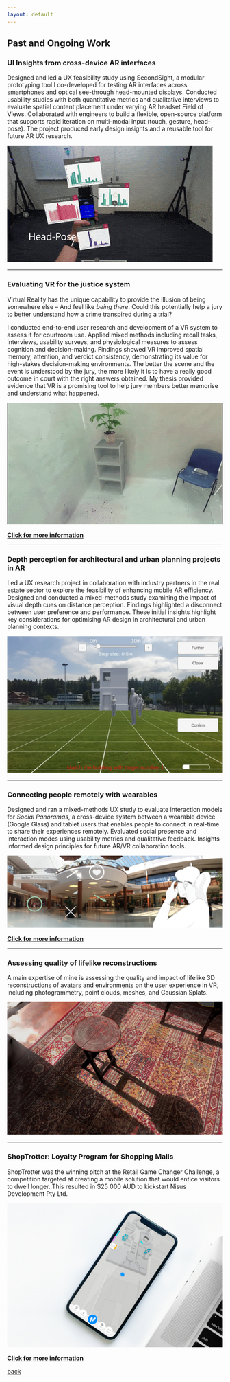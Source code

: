```yaml
---
layout: default
---
```


## Past and Ongoing Work

### UI Insights from cross-device AR interfaces

Designed and led a UX feasibility study using SecondSight, a modular prototyping tool I co-developed for testing AR interfaces across smartphones and optical see-through head-mounted displays. Conducted usability studies with both quantitative metrics and qualitative interviews to evaluate spatial content placement under varying AR headset Field of Views. Collaborated with engineers to build a flexible, open-source platform that supports rapid iteration on multi-modal input (touch, gesture, head-pose). The project produced early design insights and a reusable tool for future AR UX research.

![Interaction Mode](/assets/videos/SecondSightHeadPose.gif)

***

### Evaluating VR for the justice system 

Virtual Reality has the unique capability to provide the illusion of being somewhere else – And feel like _being there_. Could this potentially help a jury to better understand how a crime transpired during a trial? 

I conducted end-to-end user research and development of a VR system to assess it for courtroom use. Applied mixed methods including recall tasks, interviews, usability surveys, and physiological measures to assess cognition and decision-making. Findings showed VR improved spatial memory, attention, and verdict consistency, demonstrating its value for high-stakes decision-making environments. The better the scene and the event is understood by the jury, the more likely it is to have a really good outcome in court with the right answers obtained. My thesis provided evidence that VR is a promising tool to help jury members better memorise and understand what happened.

![Visual Cues for Forensic Evidence](/assets/videos/GifArrows.gif)

**[Click for more information](./PhD.html)**

***

### Depth perception for architectural and urban planning projects in AR 

Led a UX research project in collaboration with industry partners in the real estate sector to explore the feasibility of enhancing mobile AR efficiency. Designed and conducted a mixed-methods study examining the impact of visual depth cues on distance perception. Findings highlighted a disconnect between user preference and performance. These initial insights highlight key considerations for optimising AR design in architectural and urban planning contexts.

![Depth](/assets/img/DepthPerception.png)

***

### Connecting people remotely with wearables 

Designed and ran a mixed-methods UX study to evaluate interaction models for _Social Panoramas_, a cross-device system between a wearable device (Google Glass) and tablet users that enables people to connect in real-time to share their experiences remotely. Evaluated social presence and interaction modes using usability metrics and qualitative feedback. Insights informed design principles for future AR/VR collaboration tools. 

![Social Panorama](/assets/img/SPConcept.png)

**[Click for more information](./SocialPanorama.html)**

***

### Assessing quality of lifelike reconstructions

A main expertise of mine is assessing the quality and impact of lifelike 3D reconstructions of avatars and environments on the user experience in VR, including photogrammetry, point clouds, meshes, and Gaussian Splats. 

![Photogrammetry](/assets/img/Photogrammetry.png)

***

### ShopTrotter: Loyalty Program for Shopping Malls

ShopTrotter was the winning pitch at the Retail Game Changer Challenge, a competition targeted at creating a mobile solution that would entice visitors to dwell longer. This resulted in $25 000 AUD to kickstart Nisus Development Pty Ltd. 

![Main screen of ShopTrotter](/assets/img/Main.jpg)

**[Click for more information](./ShopTrotter.html)**

[back](./)
